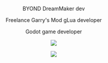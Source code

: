 <p align="center">
  BYOND DreamMaker dev
</p>
<p align="center">
  Freelance Garry's Mod gLua developer
</p>
<p align="center">
  Godot game developer
</p>
<a href="https://github.com/anuraghazra/github-readme-stats">
<p align="center">
<img src="https://github-readme-stats.vercel.app/api?username=ynot01&show_icons=true&theme=tokyonight&include_all_commits=true&hide=stars">
</p>
</a>
<a href="https://github.com/anuraghazra/github-readme-stats">
<p align="center">
<img src="https://github-readme-stats.vercel.app/api/top-langs/?username=ynot01&layout=compact">
</p>
</a>
